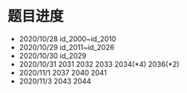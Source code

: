 # 题目进度
- 2020/10/28 id_2000~id_2010
- 2020/10/29 id_2011~id_2026
- 2020/10/30 id_2029
- 2020/10/31 2031 2032 2033 2034(\*4) 2036(\*2)
- 2020/11/1  2037 2040 2041
- 2020/11/3  2043 2044
